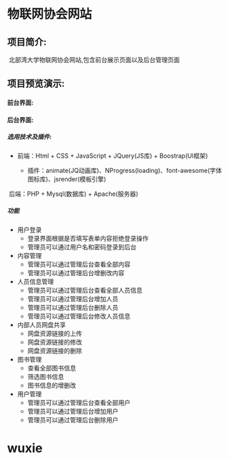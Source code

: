 # 物联网协会网站

## 项目简介:

​		北部湾大学物联网协会网站,包含前台展示页面以及后台管理页面

## 项目预览演示:

####  前台界面:

#### 后台界面:

##### 选用技术及插件:

- 前端：Html + CSS + JavaScript + JQuery(JS库) + Boostrap(UI框架)

	- 插件：animate(JQ动画库)、NProgress(loading)、font-awesome(字体图标库)、jsrender(模板引擎)

​	后端：PHP + Mysql(数据库) + Apache(服务器)

#####  功能

- 用户登录
  - 登录界面根据是否填写表单内容拒绝登录操作
  - 管理员可以通过用户名和密码登录到后台
- 内容管理
	- 管理员可以通过管理后台查看全部内容
	- 管理员可以通过管理后台增删改内容
- 人员信息管理
    - 管理员可以通过管理后台查看全部人员信息
    - 管理员可以通过管理后台增加人员
    - 管理员可以通过管理后台删除人员
    - 管理员可以通过管理后台修改人员信息
- 内部人员网盘共享
	- 网盘资源链接的上传
	- 网盘资源链接的修改
	- 网盘资源链接的删除
- 图书管理
	- 查看全部图书信息
	- 筛选图书信息
	- 图书信息的增删改 
- 用户管理
    - 管理员可以通过管理后台查看全部用户
    - 管理员可以通过管理后台增加用户
    - 管理员可以通过管理后台删除用户


# wuxie
